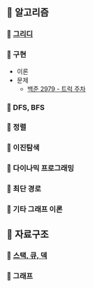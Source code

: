 ## 📌 알고리즘
### 📑 [그리디](https://github.com/hufs71/code-study/blob/master/python/01%20Greedy%20Algorithm/README.md)
### 📑 구현
* 이론
* 문제
  * [백준 2979 - 트럭 주차](https://github.com/hufs71/code-study/tree/master/python/02%20%EA%B5%AC%ED%98%84)
### 📑 DFS, BFS
### 📑 정렬
### 📑 이진탐색
### 📑 다이나믹 프로그래밍
### 📑 최단 경로
### 📑 기타 그래프 이론

## 📌 자료구조
### 📑 [스택, 큐, 덱](https://github.com/hufs71/code-study/blob/master/python/%EC%9E%90%EB%A3%8C%EA%B5%AC%EC%A1%B0/README.md)
### 📑 그래프
